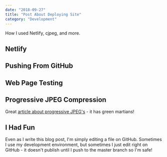 ```yaml
---
date: "2018-09-27"
title: "Post About Deploying Site"
category: "Development"
---
```


How I used Netlify, cjpeg, and more.

## Netlify

## Pushing From GitHub

## Web Page Testing

## Progressive JPEG Compression
Great [article about progressive JPEG's](https://cloudinary.com/blog/progressive_jpegs_and_green_martians) - it has green martians!

## I Had Fun
Even as I write this blog post, I'm simply editing a file on GitHub. Sometimes I use my development environment, but sometimes I just edit right on GitHub - it doesn't publish until I push to the master branch so I'm safe!
